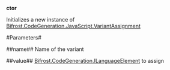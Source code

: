 **ctor**

Initializes a new instance of [Bifrost.CodeGeneration.JavaScript.VariantAssignment](Bifrost.CodeGeneration.JavaScript.VariantAssignment)

#Parameters#


##name##
Name of the variant

##value##
[Bifrost.CodeGeneration.ILanguageElement](Bifrost.CodeGeneration.ILanguageElement) to assign
